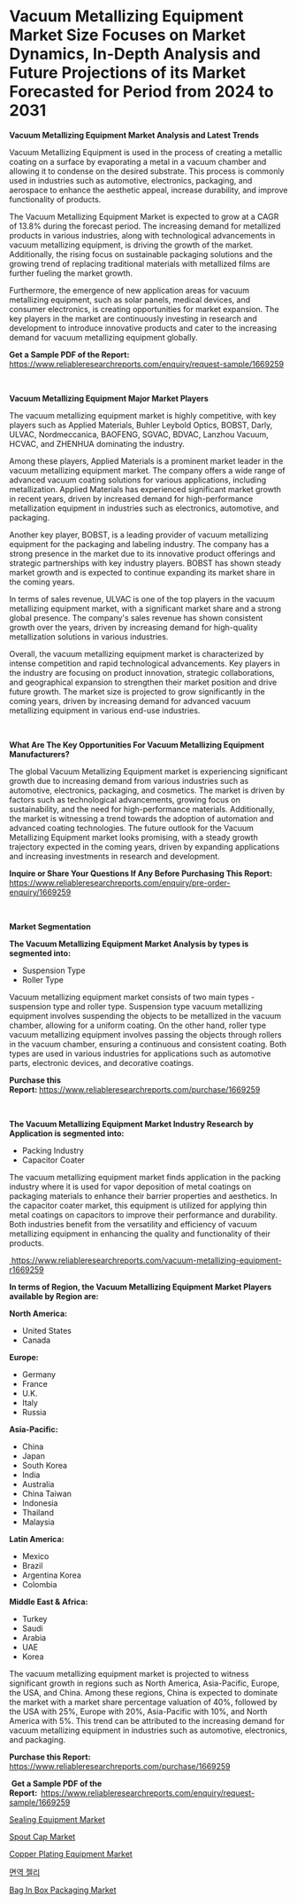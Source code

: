 <p><h1>Vacuum Metallizing Equipment Market Size Focuses on Market Dynamics, In-Depth Analysis and Future Projections of its Market Forecasted for Period from 2024 to 2031</h1></p><p><strong>Vacuum Metallizing Equipment Market Analysis and Latest Trends</strong></p>
<p><p>Vacuum Metallizing Equipment is used in the process of creating a metallic coating on a surface by evaporating a metal in a vacuum chamber and allowing it to condense on the desired substrate. This process is commonly used in industries such as automotive, electronics, packaging, and aerospace to enhance the aesthetic appeal, increase durability, and improve functionality of products.</p><p>The Vacuum Metallizing Equipment Market is expected to grow at a CAGR of 13.8% during the forecast period. The increasing demand for metallized products in various industries, along with technological advancements in vacuum metallizing equipment, is driving the growth of the market. Additionally, the rising focus on sustainable packaging solutions and the growing trend of replacing traditional materials with metallized films are further fueling the market growth.</p><p>Furthermore, the emergence of new application areas for vacuum metallizing equipment, such as solar panels, medical devices, and consumer electronics, is creating opportunities for market expansion. The key players in the market are continuously investing in research and development to introduce innovative products and cater to the increasing demand for vacuum metallizing equipment globally.</p></p>
<p><strong>Get a Sample PDF of the Report:&nbsp;</strong> <a href="https://www.reliableresearchreports.com/enquiry/request-sample/1669259">https://www.reliableresearchreports.com/enquiry/request-sample/1669259</a></p>
<p>&nbsp;</p>
<p><strong>Vacuum Metallizing Equipment Major Market Players</strong></p>
<p><p>The vacuum metallizing equipment market is highly competitive, with key players such as Applied Materials, Buhler Leybold Optics, BOBST, Darly, ULVAC, Nordmeccanica, BAOFENG, SGVAC, BDVAC, Lanzhou Vacuum, HCVAC, and ZHENHUA dominating the industry.</p><p>Among these players, Applied Materials is a prominent market leader in the vacuum metallizing equipment market. The company offers a wide range of advanced vacuum coating solutions for various applications, including metallization. Applied Materials has experienced significant market growth in recent years, driven by increased demand for high-performance metallization equipment in industries such as electronics, automotive, and packaging.</p><p>Another key player, BOBST, is a leading provider of vacuum metallizing equipment for the packaging and labeling industry. The company has a strong presence in the market due to its innovative product offerings and strategic partnerships with key industry players. BOBST has shown steady market growth and is expected to continue expanding its market share in the coming years.</p><p>In terms of sales revenue, ULVAC is one of the top players in the vacuum metallizing equipment market, with a significant market share and a strong global presence. The company's sales revenue has shown consistent growth over the years, driven by increasing demand for high-quality metallization solutions in various industries.</p><p>Overall, the vacuum metallizing equipment market is characterized by intense competition and rapid technological advancements. Key players in the industry are focusing on product innovation, strategic collaborations, and geographical expansion to strengthen their market position and drive future growth. The market size is projected to grow significantly in the coming years, driven by increasing demand for advanced vacuum metallizing equipment in various end-use industries.</p></p>
<p>&nbsp;</p>
<p><strong>What Are The Key Opportunities For Vacuum Metallizing Equipment Manufacturers?</strong></p>
<p><p>The global Vacuum Metallizing Equipment market is experiencing significant growth due to increasing demand from various industries such as automotive, electronics, packaging, and cosmetics. The market is driven by factors such as technological advancements, growing focus on sustainability, and the need for high-performance materials. Additionally, the market is witnessing a trend towards the adoption of automation and advanced coating technologies. The future outlook for the Vacuum Metallizing Equipment market looks promising, with a steady growth trajectory expected in the coming years, driven by expanding applications and increasing investments in research and development.</p></p>
<p><strong>Inquire or Share Your Questions If Any Before Purchasing This Report:</strong> <a href="https://www.reliableresearchreports.com/enquiry/pre-order-enquiry/1669259">https://www.reliableresearchreports.com/enquiry/pre-order-enquiry/1669259</a></p>
<p>&nbsp;</p>
<p><strong>Market Segmentation</strong></p>
<p><strong>The Vacuum Metallizing Equipment Market Analysis by types is segmented into:</strong></p>
<p><ul><li>Suspension Type</li><li>Roller Type</li></ul></p>
<p><p>Vacuum metallizing equipment market consists of two main types - suspension type and roller type. Suspension type vacuum metallizing equipment involves suspending the objects to be metallized in the vacuum chamber, allowing for a uniform coating. On the other hand, roller type vacuum metallizing equipment involves passing the objects through rollers in the vacuum chamber, ensuring a continuous and consistent coating. Both types are used in various industries for applications such as automotive parts, electronic devices, and decorative coatings.</p></p>
<p><strong>Purchase this Report:&nbsp;</strong><a href="https://www.reliableresearchreports.com/purchase/1669259">https://www.reliableresearchreports.com/purchase/1669259</a></p>
<p>&nbsp;</p>
<p><strong>The Vacuum Metallizing Equipment Market Industry Research by Application is segmented into:</strong></p>
<p><ul><li>Packing Industry</li><li>Capacitor Coater</li></ul></p>
<p><p>The vacuum metallizing equipment market finds application in the packing industry where it is used for vapor deposition of metal coatings on packaging materials to enhance their barrier properties and aesthetics. In the capacitor coater market, this equipment is utilized for applying thin metal coatings on capacitors to improve their performance and durability. Both industries benefit from the versatility and efficiency of vacuum metallizing equipment in enhancing the quality and functionality of their products.</p></p>
<p><a href="https://www.reliableresearchreports.com/vacuum-metallizing-equipment-r1669259">&nbsp;https://www.reliableresearchreports.com/vacuum-metallizing-equipment-r1669259</a></p>
<p><strong>In terms of Region, the Vacuum Metallizing Equipment Market Players available by Region are:</strong></p>
<p>
    <p> <strong> North America: </strong>
        <ul>
            <li>United States</li>
            <li>Canada</li>
        </ul>
        </p> 
    <p> <strong> Europe: </strong>
        <ul>
            <li>Germany</li>
            <li>France</li>
            <li>U.K.</li>
            <li>Italy</li>
            <li>Russia</li>
        </ul>
        </p> 
    <p> <strong> Asia-Pacific: </strong>
        <ul>
            <li>China</li>
            <li>Japan</li>
            <li>South Korea</li>
            <li>India</li>
            <li>Australia</li>
            <li>China Taiwan</li>
            <li>Indonesia</li>
            <li>Thailand</li>
            <li>Malaysia</li>
        </ul>
        </p> 
    <p> <strong> Latin America: </strong>
        <ul>
            <li>Mexico</li>
            <li>Brazil</li>
            <li>Argentina Korea</li>
            <li>Colombia</li>
        </ul>
        </p> 
    <p> <strong> Middle East & Africa: </strong>
        <ul>
            <li>Turkey</li>
            <li>Saudi</li>
            <li>Arabia</li>
            <li>UAE</li>
            <li>Korea</li>
        </ul>
    </p>
    </p>
<p><p>The vacuum metallizing equipment market is projected to witness significant growth in regions such as North America, Asia-Pacific, Europe, the USA, and China. Among these regions, China is expected to dominate the market with a market share percentage valuation of 40%, followed by the USA with 25%, Europe with 20%, Asia-Pacific with 10%, and North America with 5%. This trend can be attributed to the increasing demand for vacuum metallizing equipment in industries such as automotive, electronics, and packaging.</p></p>
<p><strong>Purchase this Report: </strong><a href="https://www.reliableresearchreports.com/purchase/1669259">https://www.reliableresearchreports.com/purchase/1669259</a></p>
<p>&nbsp;<strong>Get a Sample PDF of the Report:&nbsp;&nbsp;</strong><a href="https://www.reliableresearchreports.com/enquiry/request-sample/1669259">https://www.reliableresearchreports.com/enquiry/request-sample/1669259</a></p>
<p><strong></strong></p>
<p><p><a href="https://github.com/jsmusil/Market-Research-Report-List-2/blob/main/sealing-equipment-market.md">Sealing Equipment Market</a></p><p><a href="https://issuu.com/reportprime-2/docs/spout-cap-market-size-2030.pptx">Spout Cap Market</a></p><p><a href="https://github.com/yemakinde/Market-Research-Report-List-2/blob/main/copper-plating-equipment-market.md">Copper Plating Equipment Market</a></p><p><a href="https://medium.com/@joeyjohns20/%EB%A9%B4%EC%97%AD-%EA%B1%B0%EB%AF%B8-%EC%8B%9C%EC%9E%A5-%EA%B7%9C%EB%AA%A8-cagr-%ED%8A%B8%EB%A0%8C%EB%93%9C-2024-2030-27d29539bbfc">면역 젤리</a></p><p><a href="https://issuu.com/reportprime-2/docs/bag-in-box-packaging-market-size-2030.pptx">Bag In Box Packaging Market</a></p></p>